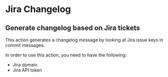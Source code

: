# Jira Changelog

## Generate changelog based on Jira tickets

This action generates a changelog message by looking at Jira issue keys in commit messages.

In order to use this action, you need to have the following:

- Jira domain
- Jira API token
